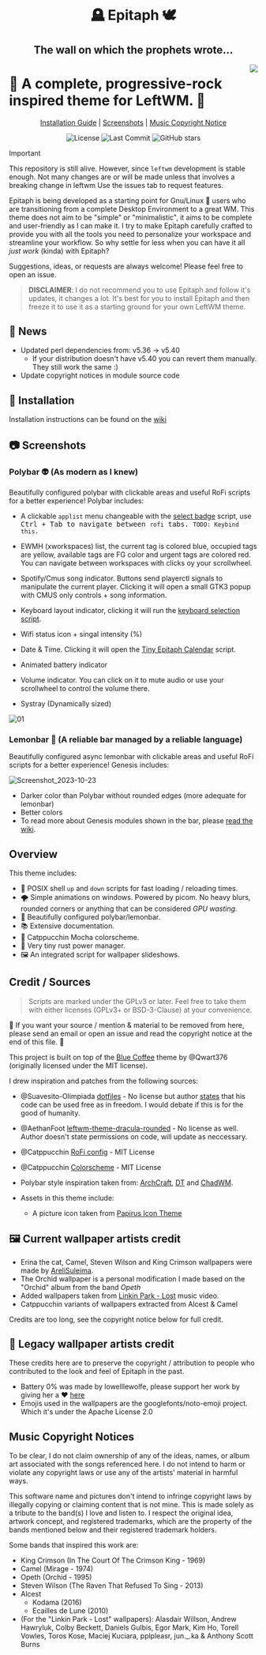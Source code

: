 <div align="center">
  <h1>🪦 Epitaph 🕊</h1>
  <h2>The wall on which the prophets wrote...</h2>
</div>
<img src="https://m.media-amazon.com/images/I/61r34SB-E2L._AC_SX425_.jpg" align="right">

# 🌟 A complete, progressive-rock inspired theme for LeftWM. 🌟

<p align="center"> 
  <a href="https://github.com/VentGrey/Epitaph/wiki">Installation Guide</a> | 
  <a href="https://github.com/VentGrey/Epitaph#-screenshots">Screenshots</a> | 
  <a href="https://github.com/VentGrey/Epitaph#music-copyright-notices">Music Copyright Notice</a> 
</p>

<p align="center"> 
  <img alt="License" src="https://img.shields.io/github/license/VentGrey/Epitaph?color=success&label=License&style=for-the-badge">
  <img alt="Last Commit" src="https://img.shields.io/github/last-commit/VentGrey/Epitaph?style=for-the-badge">
  <img alt="GitHub stars" src="https://img.shields.io/github/stars/VentGrey/Epitaph?style=for-the-badge">
</p>

> [!IMPORTANT]
> This repository is still alive. However, since `leftwm` development is stable enough. Not many changes are or will be made unless that involves a breaking change in leftwm
> Use the issues tab to request features.

Epitaph is being developed as a starting point for Gnu/Linux 🐧 users who are transitioning from a complete Desktop Environment to a great WM. This theme does not aim to be "simple" or "minimalistic", it aims to be complete and user-friendly as I can make it. I try to make Epitaph carefully crafted to provide you with all the tools you need to personalize your workspace and streamline your workflow. So why settle for less when you can have it all *just work* (kinda) with Epitaph?

Suggestions, ideas, or requests are always welcome! Please feel free to open an issue.

> **DISCLAIMER**: I do not recommend you to use Epitaph and follow it's updates, it changes a lot. It's best for you to install Epitaph and then freeze it to use it as a starting ground for your own LeftWM theme.

## :newspaper: News

- Updated perl dependencies from: v5.36 -> v5.40 
  - If your distribution doesn't have v5.40 you can revert them manually. They still work the same :) 
- Update copyright notices in module source code

## :rocket: Installation

Installation instructions can be found on the [wiki](https://github.com/VentGrey/Epitaph/wiki)

## 📷 Screenshots

### Polybar 👽 (As modern as I knew)
Beautifully configured polybar with clickable areas and useful RoFi scripts for a better experience! Polybar includes:

- A clickable `applist` menu changeable with the [select badge](https://github.com/VentGrey/Epitaph/blob/master/scripts/rofi/select-badge) script, use <kbd>Ctrl<kbd/> <kbd>+<kbd/> <kbd>Tab<kbd/> to navigate between `rofi` tabs. `TODO: Keybind this.`

- EWMH (xworkspaces) list, the current tag is colored blue, occupied tags are yellow, available tags are FG color and urgent tags are colored red. You can navigate between workspaces with clicks oy your scrollwheel.

- Spotify/Cmus song indicator. Buttons send playerctl signals to manipulate the current player. Clicking it will open a small GTK3 popup with CMUS only controls + song information.

- Keyboard layout indicator, clicking it will run the [keyboard selection script](https://github.com/VentGrey/Epitaph/blob/master/scripts/rofi/keyboardlayout).

- Wifi status icon + singal intensity (%)
- Date & Time. Clicking it will open the [Tiny Epitaph Calendar](https://github.com/VentGrey/Epitaph/wiki/Goodie:-epitaph-calendar) script.
- Animated battery indicator
- Volume indicator. You can click on it to mute audio or use your scrollwheel to control the volume there.
- Systray (Dynamically sized)

![01](https://github.com/VentGrey/Epitaph/assets/24773698/93f5787b-5104-4767-8be5-e707e7c1aa23)

### Lemonbar 👾 (A reliable bar managed by a reliable language)
Beautifully configured async lemonbar with clickable areas and useful RoFi scripts for a better experience! Genesis includes:

![Screenshot_2023-10-23](https://github.com/VentGrey/Epitaph/assets/24773698/b555b86a-12cc-467b-ad6b-4aea9c83b4b6)


- Darker color than Polybar without rounded edges (more adequate for lemonbar)
- Better colors
- To read more about Genesis modules shown in the bar, please [read the wiki](https://github.com/VentGrey/Epitaph/wiki/Genesis:-core).

## Overview

This theme includes:
- 🐚 POSIX shell `up` and `down` scripts for fast loading / reloading times.
- 🌪️ Simple animations on windows. Powered by picom. No heavy blurs, rounded corners or anything that can be considered *GPU wasting*.
- 🌟 Beautifully configured polybar/lemonbar.
- 📚 Extensive documentation.
- 🎨 Catppucchin Mocha colorscheme.
- :battery: Very tiny rust power manager.
- 🖼️ An integrated script for wallpaper slideshows.

## Credit / Sources

> Scripts are marked under the GPLv3 or later. Feel free to take them with either licenses (GPLv3+ or BSD-3-Clause) at your convenience.

🚨 If you want your source / mention & material to be removed from here, please send an email or open an issue and read the copyright notice at the end of this file. 🚨

This project is built on top of the [Blue Coffee](https://github.com/Qwart376/Blue-Coffee) theme by @Qwart376 (originally licensed under the MIT license).

I drew inspiration and patches from the following sources:

- @Suavesito-Olimpiada [dotfiles](https://github.com/Suavesito-Olimpiada/dotfiles) - No license but author [states](https://github.com/Suavesito-Olimpiada/dotfiles/blob/master/README.md?plain=1#L26) that his code can be used free as in freedom. I would debate if this is for the good of humanity.

- @AethanFoot [leftwm-theme-dracula-rounded](https://github.com/AethanFoot/leftwm-theme-dracula-rounded) - No license as well. Author doesn't state permissions on code, will update as neccessary.

- @Catppucchin [RoFi config](https://github.com/catppuccin/rofi) - MIT License
- @Catppucchin [Colorscheme](https://github.com/catppuccin/) - MIT License

- Polybar style inspiration taken from: [ArchCraft](https://archcraft.io/), [DT](https://gitlab.com/dtos/dtos) and [ChadWM](https://github.com/siduck/chadwm).

- Assets in this theme include:
  - A picture icon taken from [Papirus Icon Theme](https://github.com/PapirusDevelopmentTeam/papirus-icon-theme)

## 🖼️ Current wallpaper artists credit

- Erina the cat, Camel, Steven Wilson and King Crimson wallpapers were made by [AreliSuleima](https://github.com/arelisuleima).
- The Orchid wallpaper is a personal modification I made based on the "Orchid" album from the band *Opeth*
- Added wallpapers taken from [Linkin Park - Lost](https://www.youtube.com/watch?v=7NK_JOkuSVY) music video. 
- Catppucchin variants of wallpapers extracted from Alcest & Camel

Credits are too long, see the copyright notice below for full credit.

## 🎨  Legacy wallpaper artists credit

These credits here are to preserve the copyright / attribution to people who contributed to the look and feel of Epitaph in the past.

- Battery 0% was made by lowelllewolfe, please support her work by giving her a :heart: [here](https://www.instagram.com/lowelllewolfe/)
- Emojis used in the wallpapers are the googlefonts/noto-emoji project. Which it's under the Apache License 2.0

## Music Copyright Notices

To be clear, I do not claim ownership of any of the ideas, names, or album art associated with the songs referenced here. I do not intend to harm or violate any copyright laws or use any of the artists' material in harmful ways.

This software name and pictures don't intend to infringe copyright laws by illegally copying or claiming content that is not mine. This is made solely as a tribute to the band(s) I love and listen to. I respect the original idea, artwork concept, and registered trademarks, which are the property of the bands mentioned below and their registered trademark holders.

Some bands that inspired this work are:
- King Crimson (In The Court Of The Crimson King - 1969)
- Camel (Mirage - 1974)
- Opeth (Orchid - 1995)
- Steven Wilson (The Raven That Refused To Sing - 2013)
- Alcest
  - Kodama (2016)
  - Ecailles de Lune (2010)
- (For the "Linkin Park - Lost" wallpapers): Alasdair Willson, Andrew Hawryluk, Colby Beckett, Daniels Gulbis, Egor Mark, Kim Ho, Torell Vowles, Toros Kose, Maciej Kuciara, pplpleasr, jun._.ka & Anthony Scott Burns
